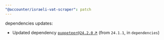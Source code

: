 ```yaml
---
"@accounter/israeli-vat-scraper": patch
---
```

dependencies updates:
  - Updated dependency [`puppeteer@24.2.0` ↗︎](https://www.npmjs.com/package/puppeteer/v/24.2.0) (from `24.1.1`, in `dependencies`)
